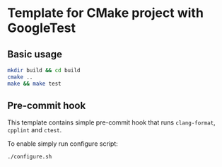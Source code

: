 # Template for CMake project with GoogleTest

## Basic usage

```bash
mkdir build && cd build
cmake ..
make && make test
```

## Pre-commit hook

This template contains simple pre-commit hook that runs `clang-format`, `cpplint` and `ctest`.

To enable simply run configure script:

```bash
./configure.sh
```
